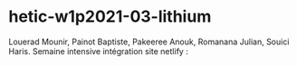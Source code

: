 # hetic-w1p2021-03-lithium
Louerad Mounir, Painot Baptiste, Pakeeree Anouk, Romanana Julian, Souici Haris.
Semaine intensive intégration
site netlify : 

